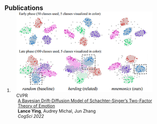 <h2 id="publications" style="margin: 2px 0px -15px;">Publications</h2>

<div class="publications">
<ol class="bibliography">

<li>
<div class="pub-row">

  <div class="col-sm-3 abbr" style="position: relative;padding-right: 15px;padding-left: 15px;">
    <img src="assets/img/teaser_example.png" class="teaser img-fluid z-depth-1">
    <abbr class="badge">CVPR</abbr>
  </div>

  <div class="col-sm-9" style="position: relative;padding-right: 15px;padding-left: 20px;">
    <div class="title"><a href="https://escholarship.org/content/qt78h4n3r5/qt78h4n3r5.pdf">A Bayesian Drift-Diffusion Model of Schachter-Singer’s Two-Factor Theory of Emotion</a></div>
    <div class="author"><strong>Lance Ying</strong>, Audrey Michal, Jun Zhang</div>
    <div class="periodical"><em>CogSci 2022</em></div>
  </div>
</div>
</li>
  
<br>

</ol>
</div>
